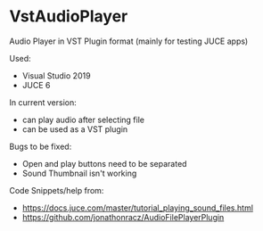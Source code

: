 # VstAudioPlayer
Audio Player in VST Plugin format (mainly for testing JUCE apps)

Used:
- Visual Studio 2019
- JUCE 6

In current version:
- can play audio after selecting file 
- can be used as a VST plugin

Bugs to be fixed:
- Open and play buttons need to be separated
- Sound Thumbnail isn't working

Code Snippets/help from:
- https://docs.juce.com/master/tutorial_playing_sound_files.html
- https://github.com/jonathonracz/AudioFilePlayerPlugin

